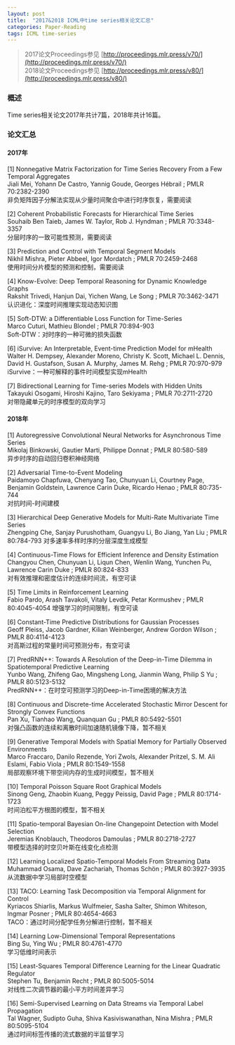 ```yaml
---
layout: post
title:  "2017&2018 ICML中time series相关论文汇总"
categories: Paper-Reading
tags: ICML time-series
---
```


> 2017论文Proceedings参见 [http://proceedings.mlr.press/v70/](http://proceedings.mlr.press/v70/)  
2018论文Proceedings参见 [http://proceedings.mlr.press/v80/](http://proceedings.mlr.press/v80/)


### 概述
Time series相关论文2017年共计7篇，2018年共计16篇。  

### 论文汇总
#### 2017年
[1] Nonnegative Matrix Factorization for Time Series Recovery From a Few Temporal Aggregates  
Jiali Mei, Yohann De Castro, Yannig Goude, Georges Hébrail ; PMLR 70:2382-2390  
非负矩阵因子分解法实现从少量时间聚合中进行时序恢复，需要阅读  

[2] Coherent Probabilistic Forecasts for Hierarchical Time Series  
Souhaib Ben Taieb, James W. Taylor, Rob J. Hyndman ; PMLR 70:3348-3357  
分层时序的一致可能性预测，需要阅读  

[3] Prediction and Control with Temporal Segment Models  
Nikhil Mishra, Pieter Abbeel, Igor Mordatch ; PMLR 70:2459-2468  
使用时间分片模型的预测和控制，需要阅读  

[4] Know-Evolve: Deep Temporal Reasoning for Dynamic Knowledge Graphs  
Rakshit Trivedi, Hanjun Dai, Yichen Wang, Le Song ; PMLR 70:3462-3471  
认识进化：深度时间推理实现动态知识图  

<!-- more -->
[5] Soft-DTW: a Differentiable Loss Function for Time-Series  
Marco Cuturi, Mathieu Blondel ; PMLR 70:894-903  
Soft-DTW：对时序的一种可微的损失函数  

[6] iSurvive: An Interpretable, Event-time Prediction Model for mHealth  
Walter H. Dempsey, Alexander Moreno, Christy K. Scott, Michael L. Dennis, David H. Gustafson, Susan A. Murphy, James M. Rehg ; PMLR 70:970-979  
iSurvive：一种可解释的事件时间模型实现mHealth  

[7] Bidirectional Learning for Time-series Models with Hidden Units  
Takayuki Osogami, Hiroshi Kajino, Taro Sekiyama ; PMLR 70:2711-2720  
对带隐藏单元的时序模型的双向学习  

#### 2018年
[1] Autoregressive Convolutional Neural Networks for Asynchronous Time Series  
Mikolaj Binkowski, Gautier Marti, Philippe Donnat ; PMLR 80:580-589  
异步时序的自动回归卷积神经网络  

[2] Adversarial Time-to-Event Modeling  
Paidamoyo Chapfuwa, Chenyang Tao, Chunyuan Li, Courtney Page, Benjamin Goldstein, Lawrence Carin Duke, Ricardo Henao ; PMLR 80:735-744  
对抗时间-时间建模  

[3] Hierarchical Deep Generative Models for Multi-Rate Multivariate Time Series  
Zhengping Che, Sanjay Purushotham, Guangyu Li, Bo Jiang, Yan Liu ; PMLR 80:784-793
对多速率多样时序的分层深度生成模型  

[4] Continuous-Time Flows for Efficient Inference and Density Estimation  
Changyou Chen, Chunyuan Li, Liqun Chen, Wenlin Wang, Yunchen Pu, Lawrence Carin Duke ; PMLR 80:824-833  
对有效推理和密度估计的连续时间流，有空可读  

[5] Time Limits in Reinforcement Learning  
Fabio Pardo, Arash Tavakoli, Vitaly Levdik, Petar Kormushev ; PMLR 80:4045-4054
增强学习的时间限制，有空可读  

[6] Constant-Time Predictive Distributions for Gaussian Processes  
Geoff Pleiss, Jacob Gardner, Kilian Weinberger, Andrew Gordon Wilson ; PMLR 80:4114-4123  
对高斯过程的常量时间可预测分布，有空可读  

[7] PredRNN++: Towards A Resolution of the Deep-in-Time Dilemma in Spatiotemporal Predictive Learning  
Yunbo Wang, Zhifeng Gao, Mingsheng Long, Jianmin Wang, Philip S Yu ; PMLR 80:5123-5132  
PredRNN++：在时空可预测学习的Deep-in-Time困境的解决方法  

[8] Continuous and Discrete-time Accelerated Stochastic Mirror Descent for Strongly Convex Functions  
Pan Xu, Tianhao Wang, Quanquan Gu ; PMLR 80:5492-5501  
对强凸函数的连续和离散时间加速随机镜像下降，暂不相关  

[9] Generative Temporal Models with Spatial Memory for Partially Observed Environments  
Marco Fraccaro, Danilo Rezende, Yori Zwols, Alexander Pritzel, S. M. Ali Eslami, Fabio Viola ; PMLR 80:1549-1558  
局部观察环境下带空间内存的生成时间模型，暂不相关   

[10] Temporal Poisson Square Root Graphical Models  
Sinong Geng, Zhaobin Kuang, Peggy Peissig, David Page ; PMLR 80:1714-1723  
时间泊松平方根图的模型，暂不相关  

[11] Spatio-temporal Bayesian On-line Changepoint Detection with Model Selection  
Jeremias Knoblauch, Theodoros Damoulas ; PMLR 80:2718-2727  
带模型选择的时空贝叶斯在线变化点检测  

[12] Learning Localized Spatio-Temporal Models From Streaming Data  
Muhammad Osama, Dave Zachariah, Thomas Schön ; PMLR 80:3927-3935  
从流数据中学习局部时空模型  

[13] TACO: Learning Task Decomposition via Temporal Alignment for Control  
Kyriacos Shiarlis, Markus Wulfmeier, Sasha Salter, Shimon Whiteson, Ingmar Posner ; PMLR 80:4654-4663  
TACO：通过时间分配学任务分解进行控制，暂不相关  

[14] Learning Low-Dimensional Temporal Representations  
Bing Su, Ying Wu ; PMLR 80:4761-4770  
学习低维时间表示  

[15] Least-Squares Temporal Difference Learning for the Linear Quadratic Regulator  
Stephen Tu, Benjamin Recht ; PMLR 80:5005-5014  
对线性二次调节器的最小平方时间差异学习  

[16] Semi-Supervised Learning on Data Streams via Temporal Label Propagation  
Tal Wagner, Sudipto Guha, Shiva Kasiviswanathan, Nina Mishra ; PMLR 80:5095-5104  
通过时间标签传播的流式数据的半监督学习  
